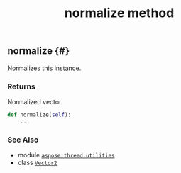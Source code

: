 ﻿---
title: normalize method
second_title: Aspose.3D for Python via .NET API References
description: 
type: docs
weight: 60
url: /aspose.threed.utilities/vector2/normalize/
is_root: false
---

## normalize {#}

Normalizes this instance.


### Returns 


Normalized vector.


```python
def normalize(self):
    ...
```





### See Also
* module [`aspose.threed.utilities`](../../)
* class [`Vector2`](/3d/python-net/aspose.threed.utilities/vector2)
